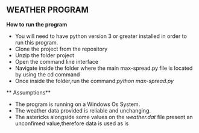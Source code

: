 ## WEATHER PROGRAM

**How to run the program**
- You will need to have python version 3 or greater installed in order to run this program.
- Clone the project from the repository 
- Unzip the folder project
- Open the command line interface 
- Navigate inside the folder where the main max-spread.py file is located by using the cd command
- Once inside the folder,run the command:_python max-spread.py_

** Assumptions**
- The program is running on a Windows Os System.
- The weather data provided is reliable and unchanging.
- The astericks alongside some values on the _weather.dat_ file present an unconfimed value,therefore data is used as is

